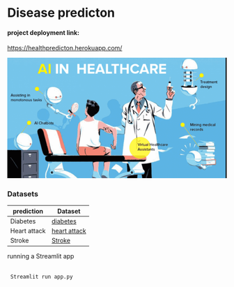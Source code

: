 # Disease predicton

<h4> project deployment link:</h4>


 https://healthpredicton.herokuapp.com/


![AI in healthCare](https://github.com/Praneethkanchanakuntla/healthcare/blob/main/photo2.png)
<h3> Datasets </h3>

|prediction   | Dataset|
|---|---|
|Diabetes     | [diabetes](https://www.kaggle.com/uciml/pima-indians-diabetes-database)|
|Heart attack |[heart attack](https://www.kaggle.com/rashikrahmanpritom/heart-attack-analysis-prediction-dataset)|
|Stroke       |[Stroke](https://www.kaggle.com/fedesoriano/stroke-prediction-dataset)|


<p> running a Streamlit app <p>
 
```

 Streamlit run app.py
 
```
 
   
    
